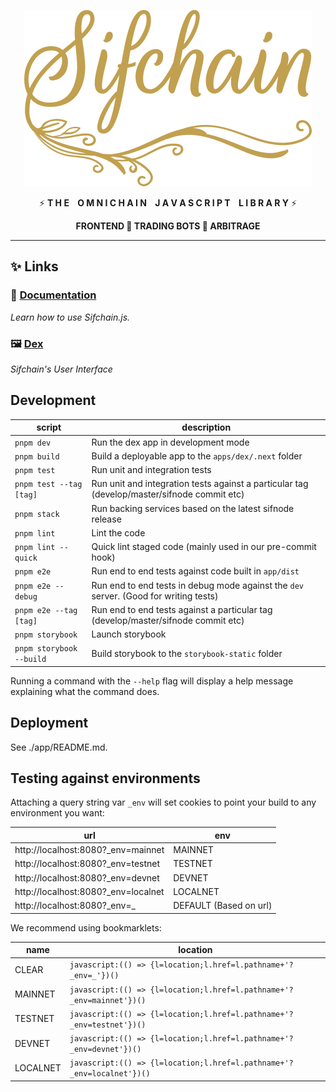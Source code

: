 <p style="text-align: center;">
    <a href="https://dex.sifchain.finance" target="_blank" rel="noopener noreferrer">
        <img src="https://raw.githubusercontent.com/Sifchain/.github/main/assets/Sifchain%20Logo.svg"/>
    </a>
</p>
<p style="text-align: center;">
⚡️ <b>T H E &nbsp;&nbsp; O M N I C H A I N &nbsp;&nbsp; J A V A S C R I P T &nbsp;&nbsp;  L I B R A R Y</b> ⚡️
</p>
<p style="text-align: center;">
  <b>FRONTEND 🤝 TRADING BOTS 🤝 ARBITRAGE</b>
</p>
<hr>

## ✨ Links

### 📖 [Documentation](/apps/docs/)

_Learn how to use Sifchain.js._

### 🖼 [Dex](/apps/dex/)

_Sifchain's User Interface_

## Development

| script                   | description                                                                                 |
| ------------------------ | ------------------------------------------------------------------------------------------- |
| `pnpm dev`               | Run the dex app in development mode                                                         |
| `pnpm build`             | Build a deployable app to the `apps/dex/.next` folder                                       |
| `pnpm test`              | Run unit and integration tests                                                              |
| `pnpm test --tag [tag]`  | Run unit and integration tests against a particular tag (develop/master/sifnode commit etc) |
| `pnpm stack`             | Run backing services based on the latest sifnode release                                    |
| `pnpm lint`              | Lint the code                                                                               |
| `pnpm lint --quick`      | Quick lint staged code (mainly used in our pre-commit hook)                                 |
| `pnpm e2e`               | Run end to end tests against code built in `app/dist`                                       |
| `pnpm e2e --debug`       | Run end to end tests in debug mode against the `dev` server. (Good for writing tests)       |
| `pnpm e2e --tag [tag]`   | Run end to end tests against a particular tag (develop/master/sifnode commit etc)           |
| `pnpm storybook`         | Launch storybook                                                                            |
| `pnpm storybook --build` | Build storybook to the `storybook-static` folder                                            |

Running a command with the `--help` flag will display a help message explaining what the command does.

## Deployment

See ./app/README.md.

## Testing against environments

Attaching a query string var `_env` will set cookies to point your build to any environment you want:

| url                                  | env                    |
| ------------------------------------ | ---------------------- |
| http://localhost:8080?\_env=mainnet  | MAINNET                |
| http://localhost:8080?\_env=testnet  | TESTNET                |
| http://localhost:8080?\_env=devnet   | DEVNET                 |
| http://localhost:8080?\_env=localnet | LOCALNET               |
| http://localhost:8080?\_env=\_       | DEFAULT (Based on url) |

We recommend using bookmarklets:

| name     | location                                                               |
| -------- | ---------------------------------------------------------------------- |
| CLEAR    | `javascript:(() => {l=location;l.href=l.pathname+'?_env=_'})()`        |
| MAINNET  | `javascript:(() => {l=location;l.href=l.pathname+'?_env=mainnet'})()`  |
| TESTNET  | `javascript:(() => {l=location;l.href=l.pathname+'?_env=testnet'})()`  |
| DEVNET   | `javascript:(() => {l=location;l.href=l.pathname+'?_env=devnet'})()`   |
| LOCALNET | `javascript:(() => {l=location;l.href=l.pathname+'?_env=localnet'})()` |

